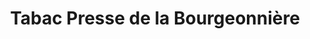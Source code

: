 ---
title: "Tabac Presse de la Bourgeonnière"
url: /nantes/tabac-presse-de-la-bourgeonniere/
shop: marchand de journaux
---